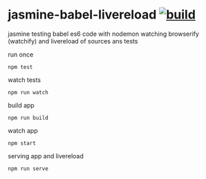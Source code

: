 jasmine-babel-livereload [![build](https://api.travis-ci.org/daggerok/jasmine-babel-livereload.svg?branch=master)](https://api.travis-ci.org/daggerok/jasmine-babel-livereload.svg?branch=master)
========================

jasmine testing babel es6 code with nodemon watching browserify (watchify) and livereload of sources ans tests

run once

```shell
npm test
```

watch tests

```shell
npm run watch
```

build app

```shell
npm run build
```

watch app

```shell
npm start
```

serving app and livereload

```shell
npm run serve
```
